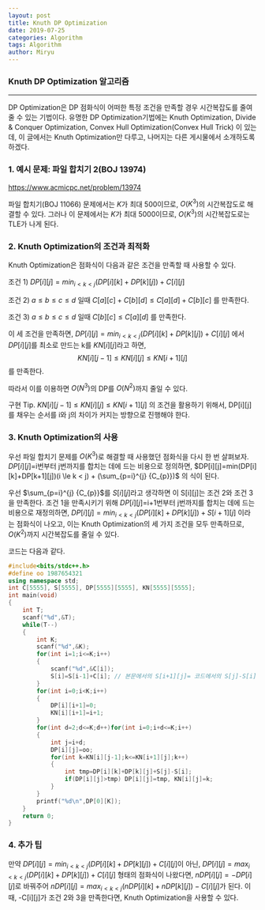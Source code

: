 ```yaml
---
layout: post
title: Knuth DP Optimization
date: 2019-07-25
categories: Algorithm
tags: Algorithm
author: Miryu
---
```

### Knuth DP Optimization 알고리즘
---

DP Optimization은 DP 점화식이 어떠한 특정 조건을 만족할 경우 시간복잡도를 줄여줄 수 있는 기법이다.
유명한 DP Optimization기법에는 Knuth Optimization, Divide & Conquer Optimization, Convex Hull Optimization(Convex Hull Trick) 이 있는데, 이 글에서는 Knuth Optimization만 다루고, 나머지는 다른 게시물에서 소개하도록 하겠다.

### 1. 예시 문제: 파일 합치기 2(BOJ 13974)
https://www.acmicpc.net/problem/13974

파일 합치기(BOJ 11066) 문제에서는 $K$가 최대 500이므로, $O(K^{3})$의 시간복잡도로 해결할 수 있다.
그러나 이 문제에서는 $K$가 최대 5000이므로, $O(K^{3})$의 시간복잡도로는 TLE가 나게 된다.

### 2. Knuth Optimization의 조건과 최적화
Knuth Optimization은 점화식이 다음과 같은 조건을 만족할 때 사용할 수 있다.

조건 1)
$DP[i][j]=min_{i<k<j}(DP[i][k]+DP[k][j])+C[i][j]$

조건 2)
$a \le b \le c \le d$ 일때 $C[a][c]+C[b][d] \le C[a][d]+C[b][c]$ 를 만족한다.

조건 3)
$a \le b \le c \le d$ 일때 $C[b][c] \le C[a][d]$ 를 만족한다.

이 세 조건을 만족하면, $DP[i][j]=min_{i<k<j}(DP[i][k]+DP[k][j])+C[i][j]$ 에서 $DP[i][j]$를 최소로 만드는 k를 $KN[i][j]$라고 하면,
$$KN[i][j-1] \le KN[i][j] \le KN[i+1][j]$$를 만족한다.

따라서 이를 이용하면 $O(N^{3})$의 DP를 $O(N^{2})$까지 줄일 수 있다.

구현 Tip. $KN[i][j-1] \le KN[i][j] \le KN[i+1][j]$ 의 조건을 활용하기 위해서,
DP[i][j]를 채우는 순서를 i와 j의 차이가 커지는 방향으로 진행해야 한다.

### 3. Knuth Optimization의 사용

우선 파일 합치기 문제를 $O(K^{3})$로 해결할 때 사용했던 점화식을 다시 한 번 살펴보자.
$DP[i][j]$=i번부터 j번까지를 합치는 데에 드는 비용으로 정의하면,
$DP[i][j]=min(DP[i][k]+DP[k+1][j])(i \le k < j) + (\sum_{p=i}^{j} {C_{p}})$
의 식이 된다.

우선 $\sum_{p=i}^{j} {C_{p}}$를 $S[i][j]$라고 생각하면 이 S[i][j]는 조건 2와 조건 3을 만족한다.
조건 1을 만족시키기 위해 $DP[i][j]$=i+1번부터 j번까지를 합치는 데에 드는 비용으로 재정의하면,
$DP[i][j]=min_{i<k<j}(DP[i][k]+DP[k][j])+S[i+1][j]$ 이라는 점화식이 나오고, 이는 Knuth Optimization의
세 가지 조건을 모두 만족하므로, $O(K^{2})$까지 시간복잡도를 줄일 수 있다.

코드는 다음과 같다.

```cpp
#include<bits/stdc++.h>
#define oo 1987654321
using namespace std;
int C[5555], S[5555], DP[5555][5555], KN[5555][5555];
int main(void)
{
	int T;
 	scanf("%d",&T);
  	while(T--)
  	{
    	int K;
    	scanf("%d",&K);
    	for(int i=1;i<=K;i++)
    	{
    		scanf("%d",&C[i]);
    		S[i]=S[i-1]+C[i]; // 본문에서의 S[i+1][j]= 코드에서의 S[j]-S[i]
		}
		for(int i=0;i<K;i++)
		{
			DP[i][i+1]=0;
			KN[i][i+1]=i+1;
		}
		for(int d=2;d<=K;d++)for(int i=0;i+d<=K;i++)
		{
			int j=i+d;
			DP[i][j]=oo;
			for(int k=KN[i][j-1];k<=KN[i+1][j];k++)
			{
				int tmp=DP[i][k]+DP[k][j]+S[j]-S[i];
				if(DP[i][j]>tmp) DP[i][j]=tmp, KN[i][j]=k;
			}
		}
		printf("%d\n",DP[0][K]);
  	}
  	return 0;
}
```

### 4. 추가 팁
만약 $DP[i][j]=min_{i<k<j}(DP[i][k]+DP[k][j])+C[i][j]$이 아닌, $DP[i][j]=max_{i<k<j}(DP[i][k]+DP[k][j])+C[i][j]$ 형태의 점화식이 나왔다면,
$nDP[i][j]=-DP[i][j]$로 바꿔주어 $nDP[i][j]=max_{i<k<j}(nDP[i][k]+nDP[k][j])-C[i][j]$가 된다.
이 때, -C[i][j]가 조건 2와 3을 만족한다면, Knuth Optimization을 사용할 수 있다.
